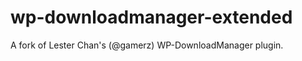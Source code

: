 wp-downloadmanager-extended
===========================

A fork of Lester Chan's (@gamerz) WP-DownloadManager plugin.